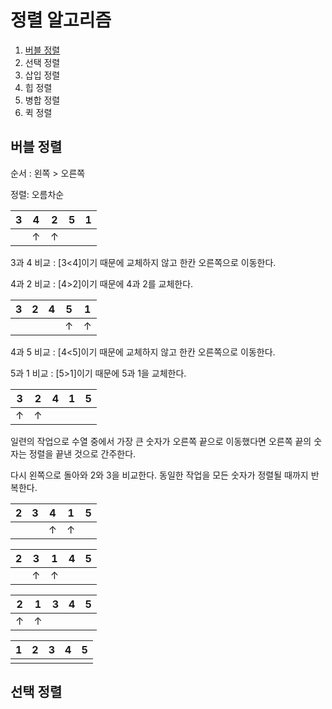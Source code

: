 
# 정렬 알고리즘

1. [버블 정렬](https://github.com/yoojinhee03/TIL/blob/master/%EC%9E%90%EB%A3%8C%EA%B5%AC%EC%A1%B0/%EC%A0%95%EB%A0%AC%20%EC%95%8C%EA%B3%A0%EB%A6%AC%EC%A6%98.md#%EB%B2%84%EB%B8%94-%EC%A0%95%EB%A0%AC)
2. 선택 정렬
3. 삽입 정렬
4. 힙 정렬
5. 병합 정렬
6. 퀵 정렬

## 버블 정렬

순서 : 왼쪽 > 오른쪽

정렬: 오름차순 

|  3   |  4   |  2   |  5   |  1   |
| :--: | :--: | :--: | :--: | :--: |
|      |  ↑   |  ↑   |      |      |

3과 4 비교 : [3<4]이기 때문에 교체하지 않고 한칸 오른쪽으로 이동한다.

4과 2 비교 : [4>2]이기 때문에 4과 2를 교체한다.

|  3   |  2   |  4   |  5   |  1   |
| :--: | :--: | :--: | :--: | :--: |
|      |      |      |  ↑   |  ↑   |

4과 5 비교 : [4<5]이기 때문에 교체하지 않고 한칸 오른쪽으로 이동한다.

5과 1 비교 : [5>1]이기 때문에 5과 1을 교체한다.

|  3   |  2   |  4   |  1   |  5   |
| :--: | :--: | :--: | :--: | :--: |
|  ↑   |  ↑   |      |      |      |

일련의 작업으로 수열 중에서 가장 큰 숫자가 오른쪽 끝으로 이동했다면 오른쪽 끝의 숫자는 정렬을 끝낸 것으로 간주한다.

다시 왼쪽으로 돌아와 2와 3을 비교한다. 동일한 작업을 모든 숫자가 정렬될 때까지 반복한다.

|  2   |  3   |  4   |  1   |  5   |
| :--: | :--: | :--: | :--: | :--: |
|      |      |  ↑   |  ↑   |      |

|  2   |  3   |  1   |  4   |  5   |
| :--: | :--: | :--: | :--: | :--: |
|      |  ↑   |  ↑   |      |      |

|  2   |  1   |  3   |  4   |  5   |
| :--: | :--: | :--: | :--: | :--: |
|  ↑   |  ↑   |      |      |      |

|  1   |  2   |  3   |  4   |  5   |
| :--: | :--: | :--: | :--: | :--: |
|      |      |      |      |      |


## 선택 정렬



